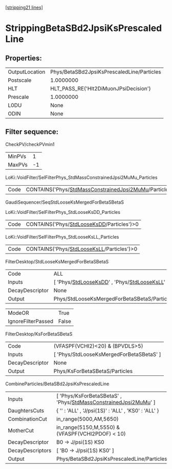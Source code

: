 [[stripping21 lines]](./stripping21-index)

# StrippingBetaSBd2JpsiKsPrescaledLine

## Properties:

|                |                                            |
|----------------|--------------------------------------------|
| OutputLocation | Phys/BetaSBd2JpsiKsPrescaledLine/Particles |
| Postscale      | 1.0000000                                  |
| HLT            | HLT_PASS_RE('Hlt2DiMuonJPsiDecision')      |
| Prescale       | 1.0000000                                  |
| L0DU           | None                                       |
| ODIN           | None                                       |

## Filter sequence:

CheckPV/checkPVmin1

|        |     |
|--------|-----|
| MinPVs | 1   |
| MaxPVs | -1  |

LoKi::VoidFilter/SelFilterPhys_StdMassConstrainedJpsi2MuMu_Particles

|      |                                                                                                                        |
|------|------------------------------------------------------------------------------------------------------------------------|
| Code | CONTAINS('Phys/[StdMassConstrainedJpsi2MuMu](./stripping21-commonparticles-stdmassconstrainedjpsi2mumu)/Particles')\>0 |

GaudiSequencer/SeqStdLooseKsMergedForBetaSBetaS

LoKi::VoidFilter/SelFilterPhys_StdLooseKsDD_Particles

|      |                                                                                          |
|------|------------------------------------------------------------------------------------------|
| Code | CONTAINS('Phys/[StdLooseKsDD](./stripping21-commonparticles-stdlooseksdd)/Particles')\>0 |

LoKi::VoidFilter/SelFilterPhys_StdLooseKsLL_Particles

|      |                                                                                          |
|------|------------------------------------------------------------------------------------------|
| Code | CONTAINS('Phys/[StdLooseKsLL](./stripping21-commonparticles-stdlooseksll)/Particles')\>0 |

FilterDesktop/StdLooseKsMergedForBetaSBetaS

|                 |                                                                                                                                             |
|-----------------|---------------------------------------------------------------------------------------------------------------------------------------------|
| Code            | ALL                                                                                                                                         |
| Inputs          | [ 'Phys/[StdLooseKsDD](./stripping21-commonparticles-stdlooseksdd)' , 'Phys/[StdLooseKsLL](./stripping21-commonparticles-stdlooseksll)' ] |
| DecayDescriptor | None                                                                                                                                        |
| Output          | Phys/StdLooseKsMergedForBetaSBetaS/Particles                                                                                                |

|                    |       |
|--------------------|-------|
| ModeOR             | True  |
| IgnoreFilterPassed | False |

FilterDesktop/KsForBetaSBetaS

|                 |                                            |
|-----------------|--------------------------------------------|
| Code            | (VFASPF(VCHI2)\<20) & (BPVDLS\>5)          |
| Inputs          | [ 'Phys/StdLooseKsMergedForBetaSBetaS' ] |
| DecayDescriptor | None                                       |
| Output          | Phys/KsForBetaSBetaS/Particles             |

CombineParticles/BetaSBd2JpsiKsPrescaledLine

|                  |                                                                                                                                |
|------------------|--------------------------------------------------------------------------------------------------------------------------------|
| Inputs           | [ 'Phys/KsForBetaSBetaS' , 'Phys/[StdMassConstrainedJpsi2MuMu](./stripping21-commonparticles-stdmassconstrainedjpsi2mumu)' ] |
| DaughtersCuts    | { '' : 'ALL' , 'J/psi(1S)' : 'ALL' , 'KS0' : 'ALL' }                                                                           |
| CombinationCut   | in_range(5000,AM,5650)                                                                                                         |
| MotherCut        | in_range(5150,M,5550) & (VFASPF(VCHI2PDOF) \< 10)                                                                              |
| DecayDescriptor  | B0 -\> J/psi(1S) KS0                                                                                                           |
| DecayDescriptors | [ 'B0 -\> J/psi(1S) KS0' ]                                                                                                   |
| Output           | Phys/BetaSBd2JpsiKsPrescaledLine/Particles                                                                                     |
